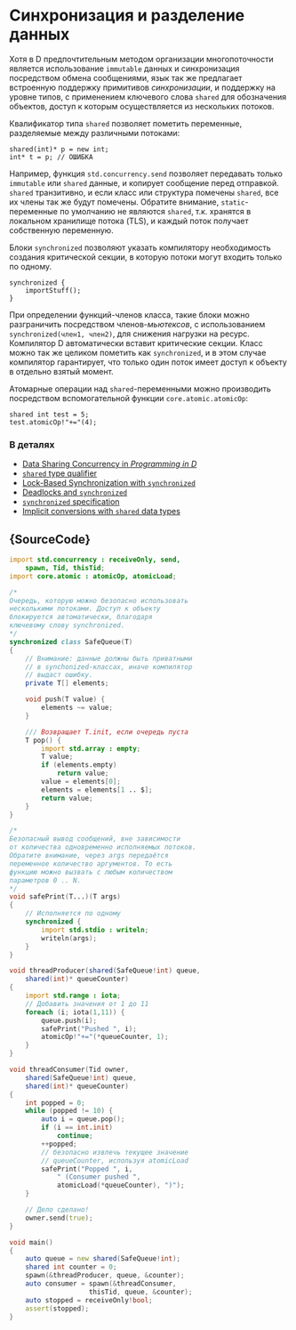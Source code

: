 # Синхронизация и разделение данных

Хотя в D предпочтительным методом организации
многопоточности является использование `immutable`
данных и синхронизация посредством обмена сообщениями,
язык так же предлагает встроенную поддержку примитивов
*синхронизации*, и поддержку на уровне типов, с применением
ключевого слова `shared` для обозначения объектов,
доступ к которым осуществляется из нескольких потоков.

Квалификатор типа `shared` позволяет пометить переменные,
разделяемые между различными потоками:

    shared(int)* p = new int;
    int* t = p; // ОШИБКА

Например, функция `std.concurrency.send` позволяет передавать
только `immutable` или `shared` данные, и копирует сообщение
перед отправкой. `shared` транзитивно, и если класс или структура
помечены `shared`, все их члены так же будут помечены.
Обратите внимание, `static`-переменные по умолчанию не
являются `shared`, т.к. хранятся в локальном хранилище потока
(TLS), и каждый поток получает собственную переменную.

Блоки `synchronized` позволяют указать компилятору необходимость
создания критической секции, в которую потоки могут входить
только по одному.

    synchronized {
        importStuff();
    }

При определении функций-членов класса, такие
блоки можно разграничить посредством членов-*мьютексов*,
с использованием `synchronized(член1, член2)`,
для снижения нагрузки на ресурс. Компилятор D
автоматически вставит критические секции. Класс
можно так же целиком пометить как `synchronized`,
и в этом случае компилятор гарантирует, что только
один поток имеет доступ к объекту в отдельно взятый
момент.

Атомарные операции над `shared`-переменными
можно производить посредством вспомогательной
функции `core.atomic.atomicOp`:

    shared int test = 5;
    test.atomicOp!"+="(4);

### В деталях

- [Data Sharing Concurrency in _Programming in D_](http://ddili.org/ders/d.en/concurrency_shared.html)
- [`shared` type qualifier](http://www.informit.com/articles/article.aspx?p=1609144&seqNum=11)
- [Lock-Based Synchronization with `synchronized`](http://www.informit.com/articles/article.aspx?p=1609144&seqNum=13)
- [Deadlocks and `synchronized`](http://www.informit.com/articles/article.aspx?p=1609144&seqNum=15)
- [`synchronized` specification](https://dlang.org/spec/statement.html#SynchronizedStatement)
- [Implicit conversions with `shared` data types](https://dlang.org/spec/const3.html#implicit_conversions)

## {SourceCode}

```d
import std.concurrency : receiveOnly, send,
    spawn, Tid, thisTid;
import core.atomic : atomicOp, atomicLoad;

/*
Очередь, которую можно безопасно использовать
несколькими потоками. Доступ к объекту
блокируется автоматически, благодаря
ключевому слову synchronized.
*/
synchronized class SafeQueue(T)
{
    // Внимание: данные должны быть приватными
    // в synchonized-классах, иначе компилятор
    // выдаст ошибку.
    private T[] elements;

    void push(T value) {
        elements ~= value;
    }

    /// Возвращает T.init, если очередь пуста
    T pop() {
        import std.array : empty;
        T value;
        if (elements.empty)
            return value;
        value = elements[0];
        elements = elements[1 .. $];
        return value;
    }
}

/*
Безопасный вывод сообщений, вне зависимости
от количества одновременно исполняемых потоков.
Обратите внимание, через args передаётся
переменное количество аргументов. То есть
функцию можно вызвать с любым количеством
параметров 0 .. N.
*/
void safePrint(T...)(T args)
{
    // Исполняется по одному
    synchronized {
        import std.stdio : writeln;
        writeln(args);
    }
}

void threadProducer(shared(SafeQueue!int) queue,
    shared(int)* queueCounter)
{
    import std.range : iota;
    // Добавить значения от 1 до 11
    foreach (i; iota(1,11)) {
        queue.push(i);
        safePrint("Pushed ", i);
        atomicOp!"+="(*queueCounter, 1);
    }
}

void threadConsumer(Tid owner,
    shared(SafeQueue!int) queue,
    shared(int)* queueCounter)
{
    int popped = 0;
    while (popped != 10) {
        auto i = queue.pop();
        if (i == int.init)
            continue;
        ++popped;
        // безопасно извлечь текущее значение
        // queueCounter, используя atomicLoad
        safePrint("Popped ", i,
            " (Consumer pushed ",
            atomicLoad(*queueCounter), ")");
    }

    // Дело сделано!
    owner.send(true);
}

void main()
{
    auto queue = new shared(SafeQueue!int);
    shared int counter = 0;
    spawn(&threadProducer, queue, &counter);
    auto consumer = spawn(&threadConsumer,
                    thisTid, queue, &counter);
    auto stopped = receiveOnly!bool;
    assert(stopped);
}
```
